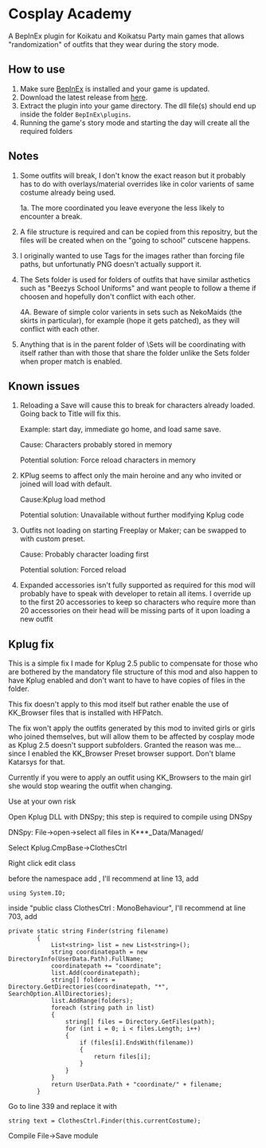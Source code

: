 # Cosplay Academy
A BepInEx plugin for Koikatu and Koikatsu Party main games that allows "randomization" of outfits that they wear during the story mode.

## How to use 
1. Make sure [BepInEx](https://github.com/BepInEx/BepInEx) is installed and your game is updated.
2. Download the latest release from [here](https://github.com/jalil49/Cosplay-Academy).
3. Extract the plugin into your game directory. The dll file(s) should end up inside the folder `BepInEx\plugins`.
4. Running the game's story mode and starting the day will create all the required folders

## Notes

1. Some outfits will break, I don't know the exact reason but it probably has to do with overlays/material overrides like in color varients of same costume already being used.

	1a. The more coordinated you leave everyone the less likely to encounter a break.

2. A file structure is required and can be copied from this repositry, but the files will be created when on the "going to school" cutscene happens.

3. I originally wanted to use Tags for the images rather than forcing file paths, but unfortunatly PNG doesn't actually support it.

4. The Sets folder is used for folders of outfits that have similar asthetics such as "Beezys School Uniforms" and want people to follow a theme if choosen and hopefully don't conflict with each other.

	4A. Beware of simple color varients in sets such as NekoMaids (the skirts in particular), for example (hope it gets patched), as they will conflict with each other.
	
5. Anything that is in the parent folder of \Sets will be coordinating with itself rather than with those that share the folder unlike the Sets folder when proper match is enabled.

## Known issues
1. Reloading a Save will cause this to break for characters already loaded. Going back to Title will fix this.
	
	Example: start day, immediate go home, and load same save.

	Cause: Characters probably stored in memory
	
	Potential solution: Force reload characters in memory

2. KPlug seems to affect only the main heroine and any who invited or joined will load with default.
	
	Cause:Kplug load method

	Potential solution: Unavailable without further modifying Kplug code


3. Outfits not loading on starting Freeplay or Maker; can be swapped to with custom preset.
	
	Cause: Probably character loading first

	Potential solution: Forced reload

4. Expanded accessories isn't fully supported as required for this mod will probably have to speak with developer to retain all items. 
I override up to the first 20 accessories to keep so characters who require more than 20 accessories on their head will be missing parts of it upon loading a new outfit


## Kplug fix

This is a simple fix I made for Kplug 2.5 public to compensate for those who are bothered by the mandatory file structure of this mod and also happen to have Kplug enabled and don't want to have to have copies of files in the folder.

This fix doesn't apply to this mod itself but rather enable the use of KK_Browser files that is installed with HFPatch.

The fix won't apply the outfits generated by this mod to invited girls or girls who joined themselves, but will allow them to be affected by cosplay mode as Kplug 2.5 doesn't support subfolders. Granted the reason was me... since I enabled the KK_Browser Preset browser support. Don't blame Katarsys for that.

Currently if you were to apply an outfit using KK_Browsers to the main girl she would stop wearing the outfit when changing. 

Use at your own risk

Open Kplug DLL with DNSpy; this step is required to compile using DNSpy

DNSpy: File->open->select all files in K***_Data/Managed/

Select Kplug.CmpBase->ClothesCtrl

Right click edit class

before the namespace add , I'll recommend at line 13, add

	using System.IO;

inside "public class ClothesCtrl : MonoBehaviour", I'll recommend at line 703, add

	private static string Finder(string filename)
			{
				List<string> list = new List<string>();
				string coordinatepath = new DirectoryInfo(UserData.Path).FullName;
				coordinatepath += "coordinate";
				list.Add(coordinatepath);
				string[] folders = Directory.GetDirectories(coordinatepath, "*", SearchOption.AllDirectories);
				list.AddRange(folders);
				foreach (string path in list)
				{
					string[] files = Directory.GetFiles(path);
					for (int i = 0; i < files.Length; i++)
					{
						if (files[i].EndsWith(filename))
						{
							return files[i];
						}
					}
				}
				return UserData.Path + "coordinate/" + filename;
			}

Go to line 339 and replace it with
	
	string text = ClothesCtrl.Finder(this.currentCostume);

Compile
File->Save module




